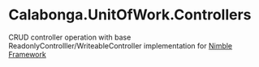 # Calabonga.UnitOfWork.Controllers
CRUD controller operation with base ReadonlyControlller/WriteableController implementation for [Nimble Framework](https://github.com/Calabonga/Microservice-Template)

